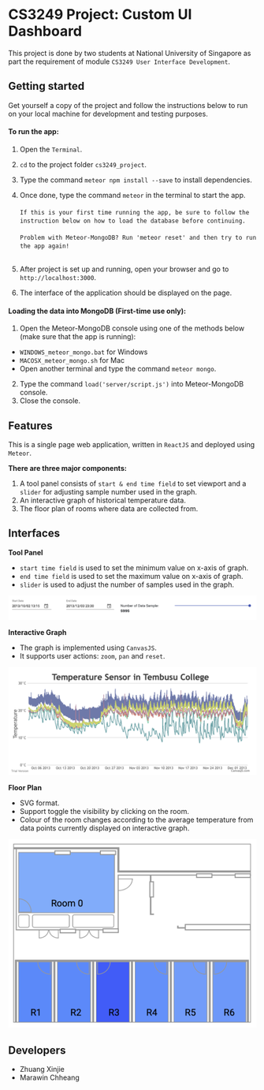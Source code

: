 # CS3249 Project: Custom UI Dashboard

This project is done by two students at National 
University of Singapore as part the requirement of module `CS3249 User Interface Development`.

## Getting started

Get yourself a copy of the project and follow the instructions below to run on your local machine for development 
and testing purposes.

#### To run the app:
1. Open the `Terminal`.
2. `cd` to the project folder `cs3249_project`.
3. Type the command `meteor npm install --save` to install dependencies.
4. Once done, type the command `meteor` in the terminal to start the app.<br/><br/>
`If this is your first time running the app, be sure to follow the instruction below on how to load the database before continuing.`<br/><br/>
`Problem with Meteor-MongoDB? Run 'meteor reset' and then try to run the app again!`<br/><br/>

5. After project is set up and running, open your browser and go to `http://localhost:3000`.
6. The interface of the application should be displayed on the page.



#### Loading the data into MongoDB (First-time use only):
1. Open the Meteor-MongoDB console using one of the methods below (make sure that the app is running):
* `WINDOWS_meteor_mongo.bat` for Windows 
* `MACOSX_meteor_mongo.sh` for Mac
* Open another terminal and type the command `meteor mongo`.
2. Type the command `load('server/script.js')` into Meteor-MongoDB console.
3. Close the console.


## Features
This is a single page web application, written in `ReactJS` and deployed using `Meteor`. 

**There are three major components:** 
1. A tool panel consists of `start & end time field` to set viewport and a `slider` for adjusting sample number used in the graph.
2. An interactive graph of historical temperature data.
3. The floor plan of rooms where data are collected from.


## Interfaces
**Tool Panel**

* `start time field` is used to set the minimum value on x-axis of graph.
* `end time field` is used to set the maximum value on x-axis of graph.
* `slider` is used to adjust the number of samples used in the graph.

![Tool Panel](/imports/img/tools.png)


**Interactive Graph**

* The graph is implemented using `CanvasJS`.
* It supports user actions: `zoom`, `pan` and `reset`.

![Interactive Graph](/imports/img/graph.png)


**Floor Plan**

* SVG format.
* Support toggle the visibility by clicking on the room.
* Colour of the room changes according to the average temperature 
from data points currently displayed on interactive graph.

![Floor Plan](/imports/img/floor_plan.png)


## Developers

* Zhuang Xinjie 
* Marawin Chheang


